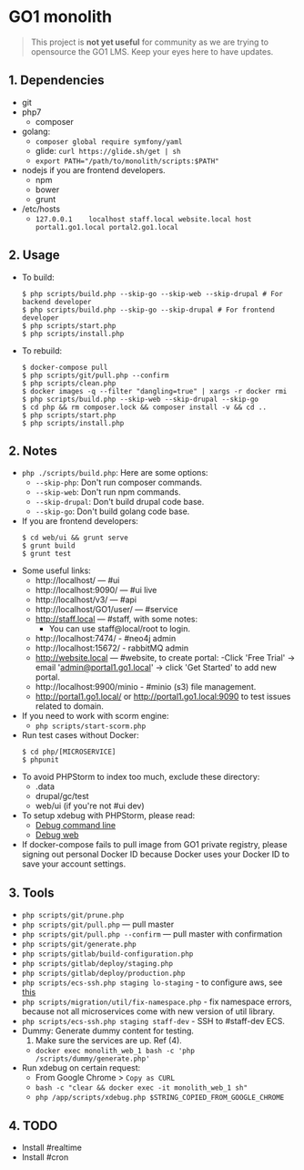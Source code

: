 GO1 monolith
====

> This project is **not yet useful** for community as we are trying to opensource the GO1 LMS.
> Keep your eyes here to have updates.

## 1. Dependencies

- git
- php7
    - composer
- golang:
    - `composer global require symfony/yaml`
    - glide: `curl https://glide.sh/get | sh`
    - `export PATH="/path/to/monolith/scripts:$PATH"`
- nodejs if you are frontend developers.
    - npm
    - bower
    - grunt
- /etc/hosts
    - `127.0.0.1	localhost staff.local website.local host portal1.go1.local portal2.go1.local`

## 2. Usage

- To build:
    ```
    $ php scripts/build.php --skip-go --skip-web --skip-drupal # For backend developer
    $ php scripts/build.php --skip-go --skip-drupal # For frontend developer
    $ php scripts/start.php
    $ php scripts/install.php
    ```
- To rebuild:
    ```
    $ docker-compose pull
    $ php scripts/git/pull.php --confirm
    $ php scripts/clean.php
    $ docker images -q --filter "dangling=true" | xargs -r docker rmi
    $ php scripts/build.php --skip-web --skip-drupal --skip-go
    $ cd php && rm composer.lock && composer install -v && cd ..
    $ php scripts/start.php
    $ php scripts/install.php
    ```

## 2. Notes

- `php ./scripts/build.php`: Here are some options:
    - `--skip-php`: Don't run composer commands. 
    - `--skip-web`: Don't run npm commands.
    - `--skip-drupal`: Don't build drupal code base.
    - `--skip-go`: Don't build golang code base.
- If you are frontend developers:
    ```
    $ cd web/ui && grunt serve
    $ grunt build
    $ grunt test
    ```
- Some useful links:
    - http://localhost/ — #ui
    - http://localhost:9090/ — #ui live
    - http://localhost/v3/ — #api
    - http://localhost/GO1/user/ — #service
    - http://staff.local — #staff, with some notes:
        - You can use staff@local/root to login.
    - http://localhost:7474/ - #neo4j admin
    - http://localhost:15672/ - rabbitMQ admin
    - http://website.local — #website, to create portal:
        -Click 'Free Trial' -> email 'admin@portal1.go1.local' -> click 'Get Started' to add new portal.
    - http://localhost:9900/minio - #minio (s3) file management.
    - http://portal1.go1.local/ or http://portal1.go1.local:9090 to test issues related to domain.
- If you need to work with scorm engine:
    - `php scripts/start-scorm.php`
- Run test cases without Docker:
    ```
    $ cd php/[MICROSERVICE]
    $ phpunit
    ```
- To avoid PHPStorm to index too much, exclude these directory:
    - .data
    - drupal/gc/test
    - web/ui (if you're not #ui dev)
- To setup xdebug with PHPStorm, please read:
    - [Debug command line](resources/docs/debug-command-line.md)
    - [Debug web](resources/docs/debug-web.md)
- If docker-compose fails to pull image from GO1 private registry, please signing out personal Docker ID because Docker uses your Docker ID to save your account settings.

## 3. Tools

- `php scripts/git/prune.php`
- `php scripts/git/pull.php` — pull master
- `php scripts/git/pull.php --confirm` — pull master with confirmation
- `php scripts/git/generate.php`
- `php scripts/gitlab/build-configuration.php`
- `php scripts/gitlab/deploy/staging.php`
- `php scripts/gitlab/deploy/production.php`
- `php scripts/ecs-ssh.php staging lo-staging` - to configure aws, see [this](http://docs.aws.amazon.com/cli/latest/userguide/cli-chap-getting-started.html)
- `php scripts/migration/util/fix-namespace.php` - fix namespace errors, because not all microservices come with new
  version of util library.
- `php scripts/ecs-ssh.php staging staff-dev` - SSH to #staff-dev ECS.
- Dummy: Generate dummy content for testing.
    1. Make sure the services are up. Ref (4).
    - `docker exec monolith_web_1 bash -c 'php /scripts/dummy/generate.php'`
- Run xdebug on certain request:
    - From Google Chrome > `Copy as CURL`
    - `bash -c "clear && docker exec -it monolith_web_1 sh"`
    - `php /app/scripts/xdebug.php $STRING_COPIED_FROM_GOOGLE_CHROME` 

## 4. TODO

- Install #realtime
- Install #cron
